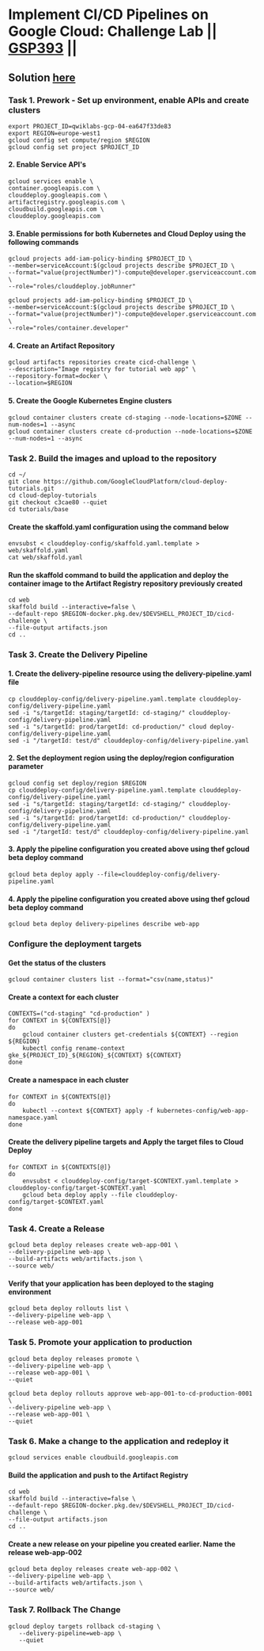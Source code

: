 # Implement CI/CD Pipelines on Google Cloud: Challenge Lab || [GSP393](https://www.cloudskillsboost.google/focuses/52826?parent=catalog) ||

## Solution [here]()

### Task 1. Prework - Set up environment, enable APIs and create clusters ###
```
export PROJECT_ID=qwiklabs-gcp-04-ea647f33de83
export REGION=europe-west1
gcloud config set compute/region $REGION
gcloud config set project $PROJECT_ID
```
#### 2. Enable Service API's ####
```
gcloud services enable \
container.googleapis.com \
clouddeploy.googleapis.com \
artifactregistry.googleapis.com \
cloudbuild.googleapis.com \
clouddeploy.googleapis.com
```
#### 3. Enable permissions for both Kubernetes and Cloud Deploy using the following commands ####
```
gcloud projects add-iam-policy-binding $PROJECT_ID \
--member=serviceAccount:$(gcloud projects describe $PROJECT_ID \
--format="value(projectNumber)")-compute@developer.gserviceaccount.com \
--role="roles/clouddeploy.jobRunner"

gcloud projects add-iam-policy-binding $PROJECT_ID \
--member=serviceAccount:$(gcloud projects describe $PROJECT_ID \
--format="value(projectNumber)")-compute@developer.gserviceaccount.com \
--role="roles/container.developer"
```

#### 4. Create an Artifact Repository ####
```
gcloud artifacts repositories create cicd-challenge \
--description="Image registry for tutorial web app" \
--repository-format=docker \
--location=$REGION
```
#### 5. Create the Google Kubernetes Engine clusters ####
```
gcloud container clusters create cd-staging --node-locations=$ZONE --num-nodes=1 --async
gcloud container clusters create cd-production --node-locations=$ZONE --num-nodes=1 --async
```
### Task 2. Build the images and upload to the repository ###
``` 
cd ~/
git clone https://github.com/GoogleCloudPlatform/cloud-deploy-tutorials.git
cd cloud-deploy-tutorials
git checkout c3cae80 --quiet
cd tutorials/base
```
#### Create the skaffold.yaml configuration using the command below ####
```
envsubst < clouddeploy-config/skaffold.yaml.template > web/skaffold.yaml
cat web/skaffold.yaml
```
#### Run the skaffold command to build the application and deploy the container image to the Artifact Registry repository previously created ####
```
cd web
skaffold build --interactive=false \
--default-repo $REGION-docker.pkg.dev/$DEVSHELL_PROJECT_ID/cicd-challenge \
--file-output artifacts.json
cd ..
```

### Task 3. Create the Delivery Pipeline ###
#### 1. Create the delivery-pipeline resource using the delivery-pipeline.yaml file ####
``` 
cp clouddeploy-config/delivery-pipeline.yaml.template clouddeploy-config/delivery-pipeline.yaml
sed -i "s/targetId: staging/targetId: cd-staging/" clouddeploy-config/delivery-pipeline.yaml
sed -i "s/targetId: prod/targetId: cd-production/" cloud deploy-config/delivery-pipeline.yaml
sed -i "/targetId: test/d" clouddeploy-config/delivery-pipeline.yaml
```
#### 2. Set the deployment region using the deploy/region configuration parameter ####
``` 
gcloud config set deploy/region $REGION
cp clouddeploy-config/delivery-pipeline.yaml.template clouddeploy-config/delivery-pipeline.yaml
sed -i "s/targetId: staging/targetId: cd-staging/" clouddeploy-config/delivery-pipeline.yaml
sed -i "s/targetId: prod/targetId: cd-production/" clouddeploy-config/delivery-pipeline.yaml
sed -i "/targetId: test/d" clouddeploy-config/delivery-pipeline.yaml
```
#### 3. Apply the pipeline configuration you created above using thef gcloud beta deploy command ####
``` 
gcloud beta deploy apply --file=clouddeploy-config/delivery-pipeline.yaml
```
#### 4. Apply the pipeline configuration you created above using thef gcloud beta deploy command ####
``` 
gcloud beta deploy delivery-pipelines describe web-app
```
### Configure the deployment targets ###

#### Get the status of the clusters ####
``` 
gcloud container clusters list --format="csv(name,status)"
```

#### Create a context for each cluster ####
```
CONTEXTS=("cd-staging" "cd-production" )
for CONTEXT in ${CONTEXTS[@]}
do
    gcloud container clusters get-credentials ${CONTEXT} --region ${REGION}
    kubectl config rename-context gke_${PROJECT_ID}_${REGION}_${CONTEXT} ${CONTEXT}
done
```

#### Create a namespace in each cluster ####
```
for CONTEXT in ${CONTEXTS[@]}
do
    kubectl --context ${CONTEXT} apply -f kubernetes-config/web-app-namespace.yaml
done
```

#### Create the delivery pipeline targets and Apply the target files to Cloud Deploy ####
``` 
for CONTEXT in ${CONTEXTS[@]}
do
    envsubst < clouddeploy-config/target-$CONTEXT.yaml.template > clouddeploy-config/target-$CONTEXT.yaml
    gcloud beta deploy apply --file clouddeploy-config/target-$CONTEXT.yaml
done

```
### Task 4. Create a Release ###
```
gcloud beta deploy releases create web-app-001 \
--delivery-pipeline web-app \
--build-artifacts web/artifacts.json \
--source web/
```
#### Verify that your application has been deployed to the staging environment ####
```
gcloud beta deploy rollouts list \
--delivery-pipeline web-app \
--release web-app-001
```
### Task 5. Promote your application to production ###

```
gcloud beta deploy releases promote \
--delivery-pipeline web-app \
--release web-app-001 \
--quiet

```
``` 
gcloud beta deploy rollouts approve web-app-001-to-cd-production-0001 \
--delivery-pipeline web-app \
--release web-app-001 \
--quiet
```

### Task 6. Make a change to the application and redeploy it ###
```
gcloud services enable cloudbuild.googleapis.com
```
#### Build the application and push to the Artifact Registry ####
```
cd web
skaffold build --interactive=false \
--default-repo $REGION-docker.pkg.dev/$DEVSHELL_PROJECT_ID/cicd-challenge \
--file-output artifacts.json
cd ..
```

#### Create a new release on your pipeline you created earlier. Name the release web-app-002 ####
```
gcloud beta deploy releases create web-app-002 \
--delivery-pipeline web-app \
--build-artifacts web/artifacts.json \
--source web/
```
### Task 7. Rollback The Change ###
```
gcloud deploy targets rollback cd-staging \
   --delivery-pipeline=web-app \
   --quiet
```
